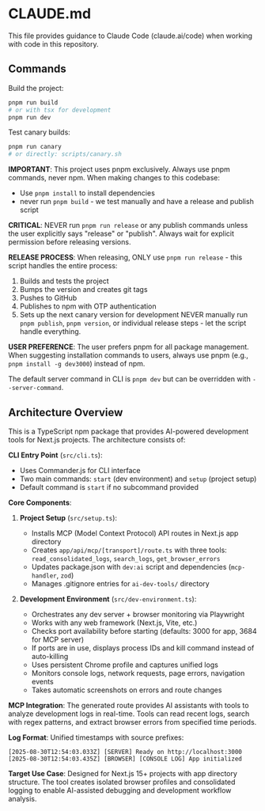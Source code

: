 # CLAUDE.md

This file provides guidance to Claude Code (claude.ai/code) when working with code in this repository.

## Commands

Build the project:

```bash
pnpm run build
# or with tsx for development
pnpm run dev
```

Test canary builds:

```bash
pnpm run canary
# or directly: scripts/canary.sh
```

**IMPORTANT**: This project uses pnpm exclusively. Always use pnpm commands, never npm. When making changes to this codebase:

- Use `pnpm install` to install dependencies
- never run `pnpm build` - we test manually and have a release and publish script

**CRITICAL**: NEVER run `pnpm run release` or any publish commands unless the user explicitly says "release" or "publish". Always wait for explicit permission before releasing versions.

**RELEASE PROCESS**: When releasing, ONLY use `pnpm run release` - this script handles the entire process:

1. Builds and tests the project
2. Bumps the version and creates git tags
3. Pushes to GitHub
4. Publishes to npm with OTP authentication
5. Sets up the next canary version for development
   NEVER manually run `pnpm publish`, `pnpm version`, or individual release steps - let the script handle everything.

**USER PREFERENCE**: The user prefers pnpm for all package management. When suggesting installation commands to users, always use pnpm (e.g., `pnpm install -g dev3000`) instead of npm.

The default server command in CLI is `pnpm dev` but can be overridden with `--server-command`.

## Architecture Overview

This is a TypeScript npm package that provides AI-powered development tools for Next.js projects. The architecture consists of:

**CLI Entry Point** (`src/cli.ts`):

- Uses Commander.js for CLI interface
- Two main commands: `start` (dev environment) and `setup` (project setup)
- Default command is `start` if no subcommand provided

**Core Components**:

1. **Project Setup** (`src/setup.ts`):

   - Installs MCP (Model Context Protocol) API routes in Next.js app directory
   - Creates `app/api/mcp/[transport]/route.ts` with three tools: `read_consolidated_logs`, `search_logs`, `get_browser_errors`
   - Updates package.json with `dev:ai` script and dependencies (`mcp-handler`, `zod`)
   - Manages .gitignore entries for `ai-dev-tools/` directory

2. **Development Environment** (`src/dev-environment.ts`):
   - Orchestrates any dev server + browser monitoring via Playwright
   - Works with any web framework (Next.js, Vite, etc.)
   - Checks port availability before starting (defaults: 3000 for app, 3684 for MCP server)
   - If ports are in use, displays process IDs and kill command instead of auto-killing
   - Uses persistent Chrome profile and captures unified logs
   - Monitors console logs, network requests, page errors, navigation events
   - Takes automatic screenshots on errors and route changes

**MCP Integration**: The generated route provides AI assistants with tools to analyze development logs in real-time. Tools can read recent logs, search with regex patterns, and extract browser errors from specified time periods.

**Log Format**: Unified timestamps with source prefixes:

```
[2025-08-30T12:54:03.033Z] [SERVER] Ready on http://localhost:3000
[2025-08-30T12:54:03.435Z] [BROWSER] [CONSOLE LOG] App initialized
```

**Target Use Case**: Designed for Next.js 15+ projects with app directory structure. The tool creates isolated browser profiles and consolidated logging to enable AI-assisted debugging and development workflow analysis.
